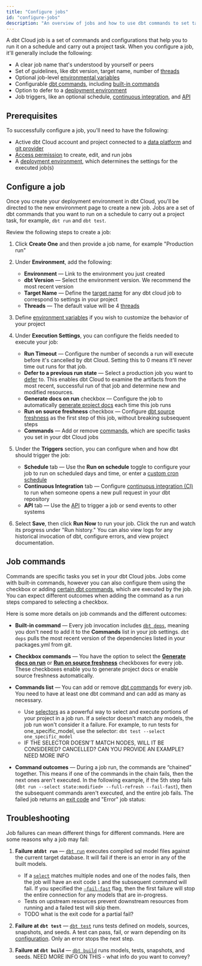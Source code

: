 ```yaml
---
title: "Configure jobs"
id: "configure-jobs"
description: "An overview of jobs and how to use dbt commands to set tasks for your dbt Cloud jobs."
---
```


A dbt Cloud job is a set of commands and configurations that help you to run it on a schedule and carry out a project task. When you configure a job, it'll generally include the following:

- A clear job name that's understood by yourself or peers
- Set of guidelines, like dbt version, target name, number of [threads](/docs/get-started/connection-profiles#understanding-threads)
- Optional job-level [environmental variables](/docs/build/environment-variables)
- Configurable [dbt commands](/reference/dbt-commands), including [built-in commands](#job-commands)
- Option to defer to a [deployment environment](/docs/collaborate/environments/dbt-cloud-environments#types-of-environments)
- Job triggers, like an optional schedule, [continuous integration](/docs/deploy/cloud-ci-job), and [API](/docs/dbt-cloud-apis/overview)

## Prerequisites

To successfully configure a job, you'll need to have the following:

- Active dbt Cloud account and project connected to a [data platform](/docs/get-started/connect-your-database) and [git provider](/docs/collaborate/git/connect-github)
- [Access permission](/docs/collaborate/manage-access/about-access) to create, edit, and run jobs
- A [deployment environment](/docs/collaborate/environments/dbt-cloud-environments#create-a-deployment-environment), which determines the settings for the executed job(s)

## Configure a job

Once you create your deployment environment in dbt Cloud, you'll be directed to the new environment page to create a new job. Jobs are a set of dbt commands that you want to run on a schedule to carry out a project task, for example, `dbt run` and `dbt test`.

Review the following steps to create a job:

1. Click **Create One** and then provide a job name, for example "Production run" 

2. Under **Environment**, add the following:
    * **Environment** &mdash; Link to the environment you just created
    * **dbt Version** &mdash; Select the environment version. We recommend the most recent version
    * **Target Name** &mdash; Define the [target name](/docs/build/custom-target-names) for any dbt cloud job to correspond to settings in your project
    * **Threads** &mdash; The default value will be 4 [threads](/docs/get-started/connection-profiles#understanding-threads)


3. Define [environment variables](/docs/build/environment-variables) if you wish to customize the behavior of your project

<Lightbox src ="/img/docs/dbt-cloud/using-dbt-cloud/create-new-job.jpg" title="Configuring your environment job settings"/>

4. Under **Execution Settings**, you can configure the fields needed to execute your job:

    * **Run Timeout** &mdash; Configure the number of seconds a run will execute before it's cancelled by dbt Cloud. Setting this to 0 means it'll never time out runs for that job.   
    * **Defer to a previous run state** &mdash; Select a production job you want to [defer](/docs/deploy/cloud-ci-job#deferral-and-state-comparison) to. This enables dbt Cloud to examine the artifacts from the most recent, successful run of that job and determine new and modified resources. 
    * **Generate docs on run** checkbox &mdash; Configure the job to automatically [generate project docs](/docs/collaborate/build-and-view-your-docs) each time this job runs
    * **Run on source freshness** checkbox &mdash;  Configure [dbt source freshness](/docs/deploy/source-freshness) as the first step of this job, without breaking subsequent steps
    * **Commands** &mdash; Add or remove [commands](#job-commands), which are specific tasks you set in your dbt Cloud jobs

<Lightbox src ="/img/docs/dbt-cloud/using-dbt-cloud/execution-settings.jpg" title="Configuring your execution job settings"/>

5. Under the **Triggers** section, you can configure when and how dbt should trigger the job: 

    * **Schedule** tab &mdash; Use the **Run on schedule** toggle to configure your job to run on scheduled days and time, or enter a [custom cron schedule](/docs/deploy/job-triggers)
    * **Continuous Integration** tab &mdash; Configure [continuous integration (CI)](/docs/deploy/cloud-ci-job) to run when someone opens a new pull request in your dbt repository
    * **API** tab &mdash; Use the [API](/docs/dbt-cloud-apis/overview) to trigger a job or send events to other systems

<Lightbox src ="/img/docs/dbt-cloud/using-dbt-cloud/triggers.jpg" title="Configuring your job triggers"/>

6. Select **Save**, then click **Run Now** to run your job. Click the run and watch its progress under "Run history." You can also view logs for any historical invocation of dbt, configure errors, and view project documentation. 

## Job commands

Commands are specific tasks you set in your dbt Cloud jobs.  Jobs come with built-in commands, however you can also configure them using the checkbox or adding [certain dbt commands](/reference/dbt-commands), which are executed by the job. You can expect different outcomes when adding the command as a run steps compared to selecting a checkbox. 

<Lightbox src ="/img/docs/dbt-cloud/using-dbt-cloud/job-commands.gif" title="Configuring checkbox and commands list"/>

Here is some more details on job commands and the different outcomes:

- **Built-in command** &mdash; Every job invocation includes [`dbt deps`](/reference/commands/deps), meaning you don't need to add it to the **Commands** list in your job settings. `dbt deps` pulls the most recent version of the dependencies listed in your packages.yml from git.

- **Checkbox commands** &mdash; You have the option to select the [**Generate docs on run**](/docs/collaborate/build-and-view-your-docs) or [**Run on source freshness**](/docs/deploy/source-freshness) checkboxes for every job. These checkboxes enable you to generate project docs or enable source freshness automatically. 

- **Commands list** &mdash; You can add or remove [dbt commands](/reference/dbt-commands) for every job.  You need to have at least one dbt command and can add as many as necessary.

    * Use [selectors](/reference/node-selection/syntax) as a powerful way to select and execute portions of your project in a job run. If a selector doesn't match any models, the job run won't consider it a failure. For example, to run tests for one_specific_model, use the selector: `dbt test --select one_specific_model`

     - IF THE SELECTOR DOESN'T MATCH NODES, WILL IT BE CONSIDERED? CANCELLED? CAN YOU PROVIDE AN EXAMPLE? NEED MORE INFO

- **Command outcomes** &mdash; During a job run, the commands are “chained” together. This means if one of the commands in the chain fails, then the next ones aren't executed. In the following example, if the 5th step fails (`dbt run --select state:modified+ --full-refresh --fail-fast`), then the subsequent commands aren't executed, and the entire job fails. The failed job returns an [exit code](https://docs.getdbt.com/reference/exit-codes) and "Error" job status:

    <Lightbox src ="/img/docs/dbt-cloud/using-dbt-cloud/skipped-jobs.jpg" title="An errored dbt Cloud job"/>


## Troubleshooting

Job failures can mean different things for different commands. Here are some reasons why a job may fail:

1. **Failure at`dbt run`** &mdash; [`dbt run`](/reference/commands/run) executes compiled sql model files against the current target database. It will fail if there is an error in any of the built models. 
    - If a [`select`](/reference/node-selection/set-operators) matches multiple nodes and one of the nodes fails, then the job will have an exit code `1` and the subsequent command will fail. If you specified the [`—fail-fast`](/reference/global-configs#failing-fast) flag, then the first failure will stop the entire connection for any models that are in-progress.  
    - Tests on upstream resources prevent downstream resources from running and a failed test will skip them.
    - TODO what is the exit code for a partial fail?

2. **Failure at `dbt test`** &mdash;  [`dbt test`](/reference/commands/test) runs tests defined on models, sources, snapshots, and seeds. A test can pass, fail, or warn depending on its [configuration](/reference/test-configs). Only an error stops the next step. 

3. **Failure at `dbt build`** &mdash; [`dbt build`](/reference/commands/build) runs models, tests, snapshots, and seeds. NEED MORE INFO ON THIS - what info do you want to convey? 